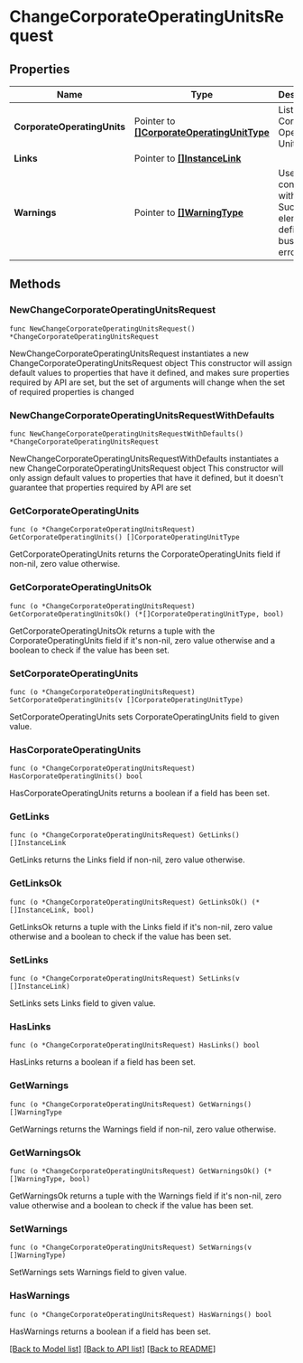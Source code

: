 # ChangeCorporateOperatingUnitsRequest

## Properties

Name | Type | Description | Notes
------------ | ------------- | ------------- | -------------
**CorporateOperatingUnits** | Pointer to [**[]CorporateOperatingUnitType**](CorporateOperatingUnitType.md) | List of Corporate Operating Units. | [optional] 
**Links** | Pointer to [**[]InstanceLink**](InstanceLink.md) |  | [optional] 
**Warnings** | Pointer to [**[]WarningType**](WarningType.md) | Used in conjunction with the Success element to define a business error. | [optional] 

## Methods

### NewChangeCorporateOperatingUnitsRequest

`func NewChangeCorporateOperatingUnitsRequest() *ChangeCorporateOperatingUnitsRequest`

NewChangeCorporateOperatingUnitsRequest instantiates a new ChangeCorporateOperatingUnitsRequest object
This constructor will assign default values to properties that have it defined,
and makes sure properties required by API are set, but the set of arguments
will change when the set of required properties is changed

### NewChangeCorporateOperatingUnitsRequestWithDefaults

`func NewChangeCorporateOperatingUnitsRequestWithDefaults() *ChangeCorporateOperatingUnitsRequest`

NewChangeCorporateOperatingUnitsRequestWithDefaults instantiates a new ChangeCorporateOperatingUnitsRequest object
This constructor will only assign default values to properties that have it defined,
but it doesn't guarantee that properties required by API are set

### GetCorporateOperatingUnits

`func (o *ChangeCorporateOperatingUnitsRequest) GetCorporateOperatingUnits() []CorporateOperatingUnitType`

GetCorporateOperatingUnits returns the CorporateOperatingUnits field if non-nil, zero value otherwise.

### GetCorporateOperatingUnitsOk

`func (o *ChangeCorporateOperatingUnitsRequest) GetCorporateOperatingUnitsOk() (*[]CorporateOperatingUnitType, bool)`

GetCorporateOperatingUnitsOk returns a tuple with the CorporateOperatingUnits field if it's non-nil, zero value otherwise
and a boolean to check if the value has been set.

### SetCorporateOperatingUnits

`func (o *ChangeCorporateOperatingUnitsRequest) SetCorporateOperatingUnits(v []CorporateOperatingUnitType)`

SetCorporateOperatingUnits sets CorporateOperatingUnits field to given value.

### HasCorporateOperatingUnits

`func (o *ChangeCorporateOperatingUnitsRequest) HasCorporateOperatingUnits() bool`

HasCorporateOperatingUnits returns a boolean if a field has been set.

### GetLinks

`func (o *ChangeCorporateOperatingUnitsRequest) GetLinks() []InstanceLink`

GetLinks returns the Links field if non-nil, zero value otherwise.

### GetLinksOk

`func (o *ChangeCorporateOperatingUnitsRequest) GetLinksOk() (*[]InstanceLink, bool)`

GetLinksOk returns a tuple with the Links field if it's non-nil, zero value otherwise
and a boolean to check if the value has been set.

### SetLinks

`func (o *ChangeCorporateOperatingUnitsRequest) SetLinks(v []InstanceLink)`

SetLinks sets Links field to given value.

### HasLinks

`func (o *ChangeCorporateOperatingUnitsRequest) HasLinks() bool`

HasLinks returns a boolean if a field has been set.

### GetWarnings

`func (o *ChangeCorporateOperatingUnitsRequest) GetWarnings() []WarningType`

GetWarnings returns the Warnings field if non-nil, zero value otherwise.

### GetWarningsOk

`func (o *ChangeCorporateOperatingUnitsRequest) GetWarningsOk() (*[]WarningType, bool)`

GetWarningsOk returns a tuple with the Warnings field if it's non-nil, zero value otherwise
and a boolean to check if the value has been set.

### SetWarnings

`func (o *ChangeCorporateOperatingUnitsRequest) SetWarnings(v []WarningType)`

SetWarnings sets Warnings field to given value.

### HasWarnings

`func (o *ChangeCorporateOperatingUnitsRequest) HasWarnings() bool`

HasWarnings returns a boolean if a field has been set.


[[Back to Model list]](../README.md#documentation-for-models) [[Back to API list]](../README.md#documentation-for-api-endpoints) [[Back to README]](../README.md)


